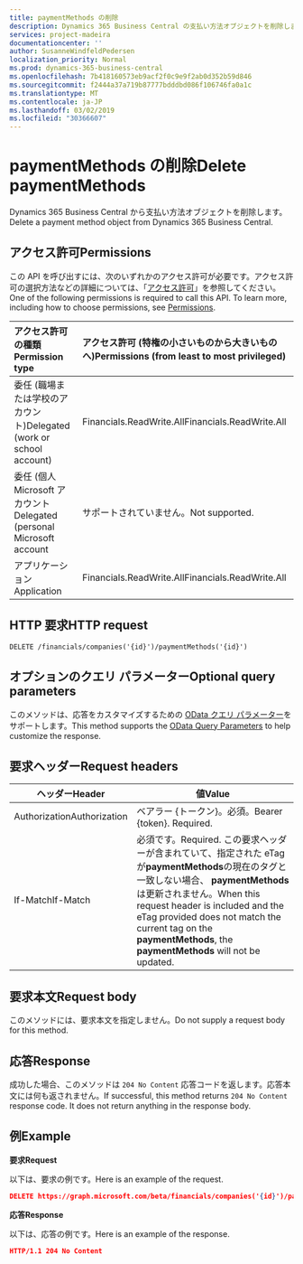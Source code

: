 ```yaml
---
title: paymentMethods の削除
description: Dynamics 365 Business Central の支払い方法オブジェクトを削除します。
services: project-madeira
documentationcenter: ''
author: SusanneWindfeldPedersen
localization_priority: Normal
ms.prod: dynamics-365-business-central
ms.openlocfilehash: 7b418160573eb9acf2f0c9e9f2ab0d352b59d846
ms.sourcegitcommit: f2444a37a719b87777bdddbd086f106746fa0a1c
ms.translationtype: MT
ms.contentlocale: ja-JP
ms.lasthandoff: 03/02/2019
ms.locfileid: "30366607"
---
```

# <a name="delete-paymentmethods"></a><span data-ttu-id="0aaef-103">paymentMethods の削除</span><span class="sxs-lookup"><span data-stu-id="0aaef-103">Delete paymentMethods</span></span>
<span data-ttu-id="0aaef-104">Dynamics 365 Business Central から支払い方法オブジェクトを削除します。</span><span class="sxs-lookup"><span data-stu-id="0aaef-104">Delete a payment method object from Dynamics 365 Business Central.</span></span>

## <a name="permissions"></a><span data-ttu-id="0aaef-105">アクセス許可</span><span class="sxs-lookup"><span data-stu-id="0aaef-105">Permissions</span></span>
<span data-ttu-id="0aaef-p101">この API を呼び出すには、次のいずれかのアクセス許可が必要です。アクセス許可の選択方法などの詳細については、「[アクセス許可](/graph/permissions-reference)」を参照してください。</span><span class="sxs-lookup"><span data-stu-id="0aaef-p101">One of the following permissions is required to call this API. To learn more, including how to choose permissions, see [Permissions](/graph/permissions-reference).</span></span>

|<span data-ttu-id="0aaef-108">アクセス許可の種類</span><span class="sxs-lookup"><span data-stu-id="0aaef-108">Permission type</span></span> |<span data-ttu-id="0aaef-109">アクセス許可 (特権の小さいものから大きいものへ)</span><span class="sxs-lookup"><span data-stu-id="0aaef-109">Permissions (from least to most privileged)</span></span>|
|:---------------|:------------------------------------------|
|<span data-ttu-id="0aaef-110">委任 (職場または学校のアカウント)</span><span class="sxs-lookup"><span data-stu-id="0aaef-110">Delegated (work or school account)</span></span>|<span data-ttu-id="0aaef-111">Financials.ReadWrite.All</span><span class="sxs-lookup"><span data-stu-id="0aaef-111">Financials.ReadWrite.All</span></span> |
|<span data-ttu-id="0aaef-112">委任 (個人 Microsoft アカウント</span><span class="sxs-lookup"><span data-stu-id="0aaef-112">Delegated (personal Microsoft account</span></span>|<span data-ttu-id="0aaef-113">サポートされていません。</span><span class="sxs-lookup"><span data-stu-id="0aaef-113">Not supported.</span></span>|
|<span data-ttu-id="0aaef-114">アプリケーション</span><span class="sxs-lookup"><span data-stu-id="0aaef-114">Application</span></span>|<span data-ttu-id="0aaef-115">Financials.ReadWrite.All</span><span class="sxs-lookup"><span data-stu-id="0aaef-115">Financials.ReadWrite.All</span></span>|

## <a name="http-request"></a><span data-ttu-id="0aaef-116">HTTP 要求</span><span class="sxs-lookup"><span data-stu-id="0aaef-116">HTTP request</span></span>
```
DELETE /financials/companies('{id}')/paymentMethods('{id}')
```

## <a name="optional-query-parameters"></a><span data-ttu-id="0aaef-117">オプションのクエリ パラメーター</span><span class="sxs-lookup"><span data-stu-id="0aaef-117">Optional query parameters</span></span>
<span data-ttu-id="0aaef-118">このメソッドは、応答をカスタマイズするための [OData クエリ パラメーター](/graph/query-parameters)をサポートします。</span><span class="sxs-lookup"><span data-stu-id="0aaef-118">This method supports the [OData Query Parameters](/graph/query-parameters) to help customize the response.</span></span>

## <a name="request-headers"></a><span data-ttu-id="0aaef-119">要求ヘッダー</span><span class="sxs-lookup"><span data-stu-id="0aaef-119">Request headers</span></span>

|<span data-ttu-id="0aaef-120">ヘッダー</span><span class="sxs-lookup"><span data-stu-id="0aaef-120">Header</span></span>         |<span data-ttu-id="0aaef-121">値</span><span class="sxs-lookup"><span data-stu-id="0aaef-121">Value</span></span>                     |
|---------------|--------------------------|
|<span data-ttu-id="0aaef-122">Authorization</span><span class="sxs-lookup"><span data-stu-id="0aaef-122">Authorization</span></span>  |<span data-ttu-id="0aaef-p102">ベアラー {トークン}。必須。</span><span class="sxs-lookup"><span data-stu-id="0aaef-p102">Bearer {token}. Required.</span></span> |
|<span data-ttu-id="0aaef-125">If-Match</span><span class="sxs-lookup"><span data-stu-id="0aaef-125">If-Match</span></span>       |<span data-ttu-id="0aaef-126">必須です。</span><span class="sxs-lookup"><span data-stu-id="0aaef-126">Required.</span></span> <span data-ttu-id="0aaef-127">この要求ヘッダーが含まれていて、指定された eTag が**paymentMethods**の現在のタグと一致しない場合、 **paymentMethods**は更新されません。</span><span class="sxs-lookup"><span data-stu-id="0aaef-127">When this request header is included and the eTag provided does not match the current tag on the **paymentMethods**, the **paymentMethods** will not be updated.</span></span> |

## <a name="request-body"></a><span data-ttu-id="0aaef-128">要求本文</span><span class="sxs-lookup"><span data-stu-id="0aaef-128">Request body</span></span>
<span data-ttu-id="0aaef-129">このメソッドには、要求本文を指定しません。</span><span class="sxs-lookup"><span data-stu-id="0aaef-129">Do not supply a request body for this method.</span></span>

## <a name="response"></a><span data-ttu-id="0aaef-130">応答</span><span class="sxs-lookup"><span data-stu-id="0aaef-130">Response</span></span>
<span data-ttu-id="0aaef-p104">成功した場合、このメソッドは ```204 No Content``` 応答コードを返します。応答本文には何も返されません。</span><span class="sxs-lookup"><span data-stu-id="0aaef-p104">If successful, this method returns ```204 No Content``` response code. It does not return anything in the response body.</span></span>

## <a name="example"></a><span data-ttu-id="0aaef-133">例</span><span class="sxs-lookup"><span data-stu-id="0aaef-133">Example</span></span>

<span data-ttu-id="0aaef-134">**要求**</span><span class="sxs-lookup"><span data-stu-id="0aaef-134">**Request**</span></span>

<span data-ttu-id="0aaef-135">以下は、要求の例です。</span><span class="sxs-lookup"><span data-stu-id="0aaef-135">Here is an example of the request.</span></span>

```json
DELETE https://graph.microsoft.com/beta/financials/companies('{id}')/paymentMethods('{id}')
```

<span data-ttu-id="0aaef-136">**応答**</span><span class="sxs-lookup"><span data-stu-id="0aaef-136">**Response**</span></span> 

<span data-ttu-id="0aaef-137">以下は、応答の例です。</span><span class="sxs-lookup"><span data-stu-id="0aaef-137">Here is an example of the response.</span></span> 

```json
HTTP/1.1 204 No Content
```


